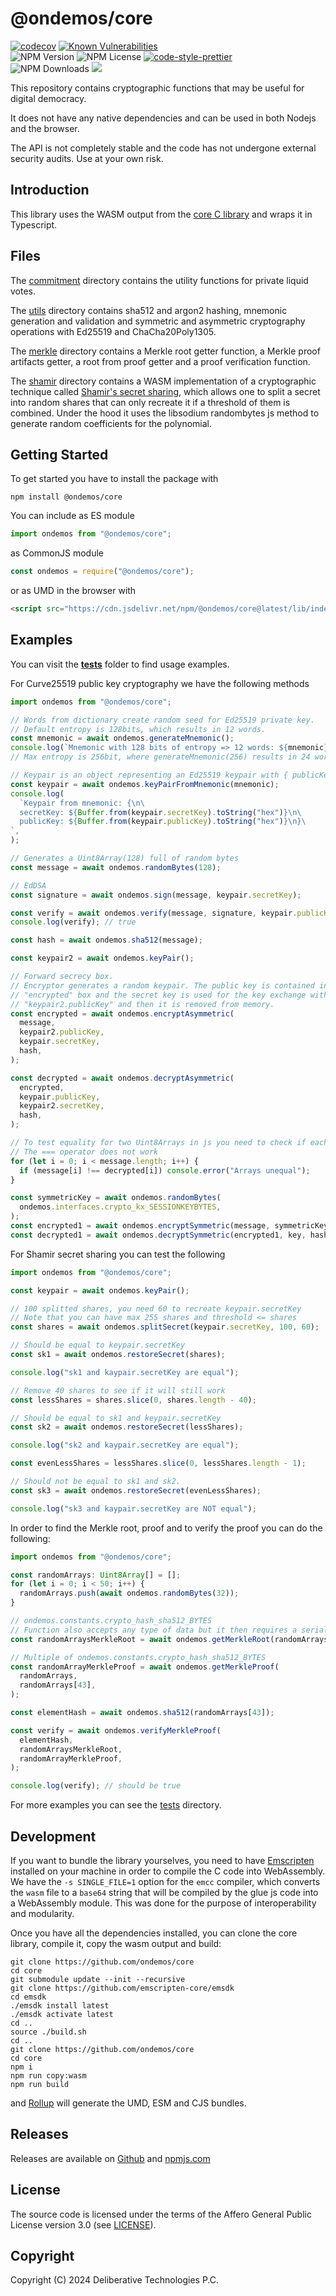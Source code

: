 # @ondemos/core

[![codecov][codecov-image]][codecov-url]
[![Known Vulnerabilities](https://snyk.io/test/github/ondemos/core/badge.svg?targetFile=package.json)](https://snyk.io/test/github/ondemos/core?targetFile=package.json)
<br>
![NPM Version](https://img.shields.io/npm/v/@ondemos/core)
![NPM License](https://img.shields.io/npm/l/@ondemos/core)
[![code-style-prettier][code-style-prettier-image]][code-style-prettier-url]
<br>
![NPM Downloads](https://img.shields.io/npm/dw/@ondemos/core)
[![](https://data.jsdelivr.com/v1/package/npm/@ondemos/core/badge)](https://www.jsdelivr.com/package/npm/@ondemos/core)

[codecov-image]: https://codecov.io/gh/ondemos/core/branch/master/graph/badge.svg
[codecov-url]: https://codecov.io/gh/ondemos/core
[code-style-prettier-image]: https://img.shields.io/badge/code_style-prettier-ff69b4.svg?style=flat-square
[code-style-prettier-url]: https://github.com/prettier/prettier

This repository contains cryptographic functions that may be useful for digital democracy. 

It does not have any native dependencies and can be used in both Nodejs and the browser.

The API is not completely stable and the code has not undergone external security audits. Use at your own risk.

## Introduction

This library uses the WASM output from the [core C library](https://github.com/ondemos/core) and wraps it in Typescript.

## Files

The [commitment](src/commitment) directory contains the utility functions for private liquid votes.

The [utils](src/utils) directory contains sha512 and argon2 hashing, mnemonic generation and validation and symmetric and asymmetric cryptography operations with Ed25519 and ChaCha20Poly1305. 

The [merkle](src/merkle) directory contains a Merkle root getter function, a Merkle
proof artifacts getter, a root from proof getter and a proof verification function.

The [shamir](src/shamir) directory contains a WASM implementation of a cryptographic technique called [Shamir's secret
sharing](https://en.wikipedia.org/wiki/Shamir%27s_Secret_Sharing), which allows one to split a secret into random shares that can only recreate it if a threshold of them is combined.
Under the hood it uses the libsodium randombytes js method to generate random coefficients for the polynomial.

## Getting Started

To get started you have to install the package with

```
npm install @ondemos/core
```

You can include as ES module

```typescript
import ondemos from "@ondemos/core";
```

as CommonJS module

```javascript
const ondemos = require("@ondemos/core");
```

or as UMD in the browser with

```html
<script src="https://cdn.jsdelivr.net/npm/@ondemos/core@latest/lib/index.min.js"></script>
```

## Examples

You can visit the [__tests__](__tests__) folder to find usage examples.

For Curve25519 public key cryptography we have the following methods

```typescript
import ondemos from "@ondemos/core";

// Words from dictionary create random seed for Ed25519 private key.
// Default entropy is 128bits, which results in 12 words.
const mnemonic = await ondemos.generateMnemonic();
console.log(`Mnemonic with 128 bits of entropy => 12 words: ${mnemonic}`);
// Max entropy is 256bit, where generateMnemonic(256) results in 24 words.

// Keypair is an object representing an Ed25519 keypair with { publicKey: Uint8Array(32), secretKey: Uint8Array(64) }
const keypair = await ondemos.keyPairFromMnemonic(mnemonic);
console.log(
  `Keypair from mnemonic: {\n\
  secretKey: ${Buffer.from(keypair.secretKey).toString("hex")}\n\
  publicKey: ${Buffer.from(keypair.publicKey).toString("hex")}\n}\
`,
);

// Generates a Uint8Array(128) full of random bytes
const message = await ondemos.randomBytes(128);

// EdDSA
const signature = await ondemos.sign(message, keypair.secretKey);

const verify = await ondemos.verify(message, signature, keypair.publicKey);
console.log(verify); // true

const hash = await ondemos.sha512(message);

const keypair2 = await ondemos.keyPair();

// Forward secrecy box.
// Encryptor generates a random keypair. The public key is contained in the
// "encrypted" box and the secret key is used for the key exchange with
// "keypair2.publicKey" and then it is removed from memory.
const encrypted = await ondemos.encryptAsymmetric(
  message,
  keypair2.publicKey,
  keypair.secretKey,
  hash,
);

const decrypted = await ondemos.decryptAsymmetric(
  encrypted,
  keypair.publicKey,
  keypair2.secretKey,
  hash,
);

// To test equality for two Uint8Arrays in js you need to check if each of their elements are equal
// The === operator does not work
for (let i = 0; i < message.length; i++) {
  if (message[i] !== decrypted[i]) console.error("Arrays unequal");
}

const symmetricKey = await ondemos.randomBytes(
  ondemos.interfaces.crypto_kx_SESSIONKEYBYTES,
);
const encrypted1 = await ondemos.encryptSymmetric(message, symmetricKey, hash);
const decrypted1 = await ondemos.decryptSymmetric(encrypted1, key, hash);
```

For Shamir secret sharing you can test the following

```typescript
import ondemos from "@ondemos/core";

const keypair = await ondemos.keyPair();

// 100 splitted shares, you need 60 to recreate keypair.secretKey
// Note that you can have max 255 shares and threshold <= shares
const shares = await ondemos.splitSecret(keypair.secretKey, 100, 60);

// Should be equal to keypair.secretKey
const sk1 = await ondemos.restoreSecret(shares);

console.log("sk1 and kaypair.secretKey are equal");

// Remove 40 shares to see if it will still work
const lessShares = shares.slice(0, shares.length - 40);

// Should be equal to sk1 and keypair.secretKey
const sk2 = await ondemos.restoreSecret(lessShares);

console.log("sk2 and kaypair.secretKey are equal");

const evenLessShares = lessShares.slice(0, lessShares.length - 1);

// Should not be equal to sk1 and sk2.
const sk3 = await ondemos.restoreSecret(evenLessShares);

console.log("sk3 and kaypair.secretKey are NOT equal");
```

In order to find the Merkle root, proof and to verify the proof you can do the following:

```typescript
import ondemos from "@ondemos/core";

const randomArrays: Uint8Array[] = [];
for (let i = 0; i < 50; i++) {
  randomArrays.push(await ondemos.randomBytes(32));
}

// ondemos.constants.crypto_hash_sha512_BYTES
// Function also accepts any type of data but it then requires a serializer function.
const randomArraysMerkleRoot = await ondemos.getMerkleRoot(randomArrays);

// Multiple of ondemos.constants.crypto_hash_sha512_BYTES
const randomArrayMerkleProof = await ondemos.getMerkleProof(
  randomArrays,
  randomArrays[43],
);

const elementHash = await ondemos.sha512(randomArrays[43]);

const verify = await ondemos.verifyMerkleProof(
  elementHash,
  randomArraysMerkleRoot,
  randomArrayMerkleProof,
);

console.log(verify); // should be true
```

For more examples you can see the [tests](__tests__) directory.

## Development

If you want to bundle the library yourselves, you need to have [Emscripten](https://github.com/emscripten-core/emscripten)
installed on your machine in order to compile the C code into WebAssembly.
We have the `-s SINGLE_FILE=1` option for the `emcc` compiler, which converts the `wasm` file to a `base64` string
that will be compiled by the glue js code into a WebAssembly module. This was done for the purpose of interoperability
and modularity.

Once you have all the dependencies installed, you can clone the core library, compile it, copy the wasm output and build:

```
git clone https://github.com/ondemos/core
cd core
git submodule update --init --recursive
git clone https://github.com/emscripten-core/emsdk
cd emsdk
./emsdk install latest
./emsdk activate latest
cd ..
source ./build.sh
cd ..
git clone https://github.com/ondemos/core
cd core
npm i 
npm run copy:wasm
npm run build
```

and [Rollup](https://github.com/rollup/rollup) will generate the UMD, ESM and CJS bundles.

## Releases

Releases are available on [Github](https://github.com/ondemos/core/releases)
and [npmjs.com](https://www.npmjs.com/package/@ondemos/core)

## License

The source code is licensed under the terms of the Affero General Public License version 3.0 (see [LICENSE](LICENSE)).

## Copyright

Copyright (C) 2024 Deliberative Technologies P.C.
